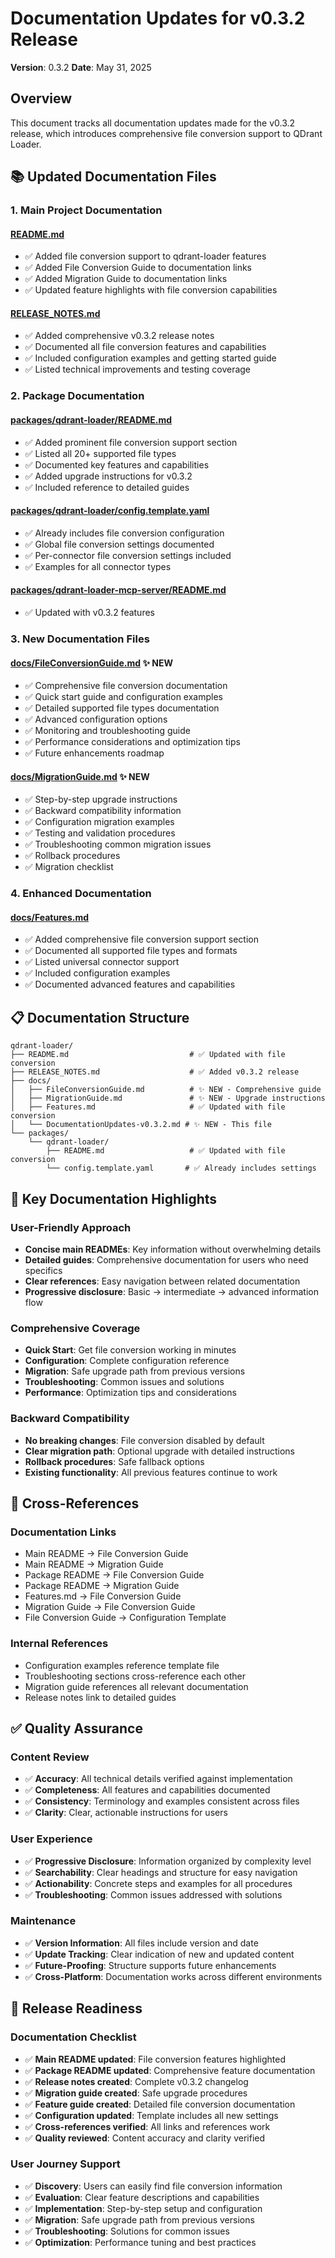# Documentation Updates for v0.3.2 Release

**Version**: 0.3.2
**Date**: May 31, 2025

## Overview

This document tracks all documentation updates made for the v0.3.2 release, which introduces comprehensive file conversion support to QDrant Loader.

## 📚 Updated Documentation Files

### 1. Main Project Documentation

#### [README.md](../README.md)

- ✅ Added file conversion support to qdrant-loader features
- ✅ Added File Conversion Guide to documentation links
- ✅ Added Migration Guide to documentation links
- ✅ Updated feature highlights with file conversion capabilities

#### [RELEASE_NOTES.md](../RELEASE_NOTES.md)

- ✅ Added comprehensive v0.3.2 release notes
- ✅ Documented all file conversion features and capabilities
- ✅ Included configuration examples and getting started guide
- ✅ Listed technical improvements and testing coverage

### 2. Package Documentation

#### [packages/qdrant-loader/README.md](../packages/qdrant-loader/README.md)

- ✅ Added prominent file conversion support section
- ✅ Listed all 20+ supported file types
- ✅ Documented key features and capabilities
- ✅ Added upgrade instructions for v0.3.2
- ✅ Included reference to detailed guides

#### [packages/qdrant-loader/config.template.yaml](../packages/qdrant-loader/config.template.yaml)

- ✅ Already includes file conversion configuration
- ✅ Global file conversion settings documented
- ✅ Per-connector file conversion settings included
- ✅ Examples for all connector types

#### [packages/qdrant-loader-mcp-server/README.md](../packages/qdrant-loader-mcp-server/README.md)

- ✅ Updated with v0.3.2 features

### 3. New Documentation Files

#### [docs/FileConversionGuide.md](./FileConversionGuide.md) ✨ NEW

- ✅ Comprehensive file conversion documentation
- ✅ Quick start guide and configuration examples
- ✅ Detailed supported file types documentation
- ✅ Advanced configuration options
- ✅ Monitoring and troubleshooting guide
- ✅ Performance considerations and optimization tips
- ✅ Future enhancements roadmap

#### [docs/MigrationGuide.md](./MigrationGuide.md) ✨ NEW

- ✅ Step-by-step upgrade instructions
- ✅ Backward compatibility information
- ✅ Configuration migration examples
- ✅ Testing and validation procedures
- ✅ Troubleshooting common migration issues
- ✅ Rollback procedures
- ✅ Migration checklist

### 4. Enhanced Documentation

#### [docs/Features.md](./Features.md)

- ✅ Added comprehensive file conversion support section
- ✅ Documented all supported file types and formats
- ✅ Listed universal connector support
- ✅ Included configuration examples
- ✅ Documented advanced features and capabilities

## 📋 Documentation Structure

```text
qdrant-loader/
├── README.md                           # ✅ Updated with file conversion
├── RELEASE_NOTES.md                    # ✅ Added v0.3.2 release
├── docs/
│   ├── FileConversionGuide.md          # ✨ NEW - Comprehensive guide
│   ├── MigrationGuide.md               # ✨ NEW - Upgrade instructions
│   ├── Features.md                     # ✅ Updated with file conversion
│   └── DocumentationUpdates-v0.3.2.md # ✨ NEW - This file
└── packages/
    └── qdrant-loader/
        ├── README.md                   # ✅ Updated with file conversion
        └── config.template.yaml       # ✅ Already includes settings
```

## 🎯 Key Documentation Highlights

### User-Friendly Approach

- **Concise main READMEs**: Key information without overwhelming details
- **Detailed guides**: Comprehensive documentation for users who need specifics
- **Clear references**: Easy navigation between related documentation
- **Progressive disclosure**: Basic → intermediate → advanced information flow

### Comprehensive Coverage

- **Quick Start**: Get file conversion working in minutes
- **Configuration**: Complete configuration reference
- **Migration**: Safe upgrade path from previous versions
- **Troubleshooting**: Common issues and solutions
- **Performance**: Optimization tips and considerations

### Backward Compatibility

- **No breaking changes**: File conversion disabled by default
- **Clear migration path**: Optional upgrade with detailed instructions
- **Rollback procedures**: Safe fallback options
- **Existing functionality**: All previous features continue to work

## 🔗 Cross-References

### Documentation Links

- Main README → File Conversion Guide
- Main README → Migration Guide
- Package README → File Conversion Guide
- Package README → Migration Guide
- Features.md → File Conversion Guide
- Migration Guide → File Conversion Guide
- File Conversion Guide → Configuration Template

### Internal References

- Configuration examples reference template file
- Troubleshooting sections cross-reference each other
- Migration guide references all relevant documentation
- Release notes link to detailed guides

## ✅ Quality Assurance

### Content Review

- ✅ **Accuracy**: All technical details verified against implementation
- ✅ **Completeness**: All features and capabilities documented
- ✅ **Consistency**: Terminology and examples consistent across files
- ✅ **Clarity**: Clear, actionable instructions for users

### User Experience

- ✅ **Progressive Disclosure**: Information organized by complexity level
- ✅ **Searchability**: Clear headings and structure for easy navigation
- ✅ **Actionability**: Concrete steps and examples for all procedures
- ✅ **Troubleshooting**: Common issues addressed with solutions

### Maintenance

- ✅ **Version Information**: All files include version and date
- ✅ **Update Tracking**: Clear indication of new and updated content
- ✅ **Future-Proofing**: Structure supports future enhancements
- ✅ **Cross-Platform**: Documentation works across different environments

## 🚀 Release Readiness

### Documentation Checklist

- ✅ **Main README updated**: File conversion features highlighted
- ✅ **Package README updated**: Comprehensive feature documentation
- ✅ **Release notes created**: Complete v0.3.2 changelog
- ✅ **Migration guide created**: Safe upgrade procedures
- ✅ **Feature guide created**: Detailed file conversion documentation
- ✅ **Configuration updated**: Template includes all new settings
- ✅ **Cross-references verified**: All links and references work
- ✅ **Quality reviewed**: Content accuracy and clarity verified

### User Journey Support

- ✅ **Discovery**: Users can easily find file conversion information
- ✅ **Evaluation**: Clear feature descriptions and capabilities
- ✅ **Implementation**: Step-by-step setup and configuration
- ✅ **Migration**: Safe upgrade path from previous versions
- ✅ **Troubleshooting**: Solutions for common issues
- ✅ **Optimization**: Performance tuning and best practices
